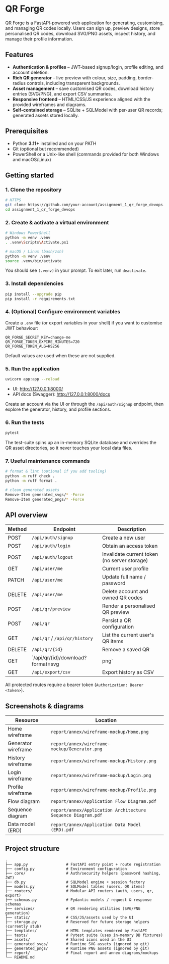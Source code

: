 ﻿# QR Forge

QR Forge is a FastAPI-powered web application for generating, customising, and managing QR codes locally. Users can sign up, preview designs, store personalised QR codes, download SVG/PNG assets, inspect history, and manage their profile information.

## Features
- **Authentication & profiles** – JWT-based signup/login, profile editing, and account deletion.
- **Rich QR generator** – live preview with colour, size, padding, border-radius controls, including transparent backgrounds.
- **Asset management** – save customised QR codes, download history entries (SVG/PNG), and export CSV summaries.
- **Responsive frontend** – HTML/CSS/JS experience aligned with the provided wireframes and diagrams.
- **Self-contained storage** – SQLite + SQLModel with per-user QR records; generated assets stored locally.

## Prerequisites
- Python **3.11+** installed and on your PATH
- Git (optional but recommended)
- PowerShell or a Unix-like shell (commands provided for both Windows and macOS/Linux)

## Getting started

### 1. Clone the repository
```bash
# HTTPS
git clone https://github.com/your-account/assignment_1_qr_forge_devops.git
cd assignment_1_qr_forge_devops
```

### 2. Create & activate a virtual environment
```bash
# Windows PowerShell
python -m venv .venv
. .venv\Scripts\Activate.ps1

# macOS / Linux (bash/zsh)
python -m venv .venv
source .venv/bin/activate
```
You should see `(.venv)` in your prompt. To exit later, run `deactivate`.

### 3. Install dependencies
```bash
pip install --upgrade pip
pip install -r requirements.txt
```

### 4. (Optional) Configure environment variables
Create a `.env` file (or export variables in your shell) if you want to customise JWT behaviour:
```
QR_FORGE_SECRET_KEY=change-me
QR_FORGE_TOKEN_EXPIRE_MINUTES=720
QR_FORGE_TOKEN_ALG=HS256
```
Default values are used when these are not supplied.

### 5. Run the application
```bash
uvicorn app:app --reload
```
- UI: http://127.0.0.1:8000/
- API docs (Swagger): http://127.0.0.1:8000/docs

Create an account via the UI or through the `/api/auth/signup` endpoint, then explore the generator, history, and profile sections.

### 6. Run the tests
```bash
pytest
```
The test-suite spins up an in-memory SQLite database and overrides the QR asset directories, so it never touches your local data files.

### 7. Useful maintenance commands
```bash
# format & lint (optional if you add tooling)
python -m ruff check .
python -m ruff format .

# clean generated assets
Remove-Item generated_svgs/* -Force
Remove-Item generated_pngs/* -Force
```

## API overview
| Method | Endpoint | Description |
| ------ | -------- | ----------- |
| POST | `/api/auth/signup` | Create a new user |
| POST | `/api/auth/login` | Obtain an access token |
| POST | `/api/auth/logout` | Invalidate current token (no server storage) |
| GET | `/api/user/me` | Current user profile |
| PATCH | `/api/user/me` | Update full name / password |
| DELETE | `/api/user/me` | Delete account and owned QR codes |
| POST | `/api/qr/preview` | Render a personalised QR preview |
| POST | `/api/qr` | Persist a QR configuration |
| GET | `/api/qr` / `/api/qr/history` | List the current user's QR items |
| DELETE | `/api/qr/{id}` | Remove a saved QR |
| GET | `/api/qr/{id}/download?format=svg|png` | Download saved assets |
| GET | `/api/export/csv` | Export history as CSV |

All protected routes require a bearer token (`Authorization: Bearer <token>`).

## Screenshots & diagrams
| Resource | Location |
| -------- | -------- |
| Home wireframe | `report/annex/wireframe-mockup/Home.png` |
| Generator wireframe | `report/annex/wireframe-mockup/Generator.png` |
| History wireframe | `report/annex/wireframe-mockup/History.png` |
| Login wireframe | `report/annex/wireframe-mockup/Login.png` |
| Profile wireframe | `report/annex/wireframe-mockup/Profile.png` |
| Flow diagram | `report/annex/Application Flow Diagram.pdf` |
| Sequence diagram | `report/annex/Application Architecture Sequence Diagram.pdf` |
| Data model (ERD) | `report/annex/Application Data Model (ERD).pdf` |

## Project structure
```
.
├── app.py                 # FastAPI entry point + route registration
├── config.py              # Environment configuration
├── core/                  # Auth/security helpers (password hashing, JWT)
├── db.py                  # SQLModel engine + session factory
├── models.py              # SQLModel tables (users, QR items)
├── routers/               # Modular API routers (auth, users, qr, export)
├── schemas.py             # Pydantic models / request & response schemas
├── services/              # QR rendering utilities (SVG/PNG generation)
├── static/                # CSS/JS/assets used by the UI
├── storage.py             # Reserved for future storage helpers (currently stub)
├── templates/             # HTML templates rendered by FastAPI
├── tests/                 # Pytest suite (uses in-memory DB fixtures)
├── assets/                # Shared icons used in the UI
├── generated_svgs/        # Runtime SVG assets (ignored by git)
├── generated_pngs/        # Runtime PNG assets (ignored by git)
├── report/                # Final report and annex diagrams/mockups
└── README.md
```
